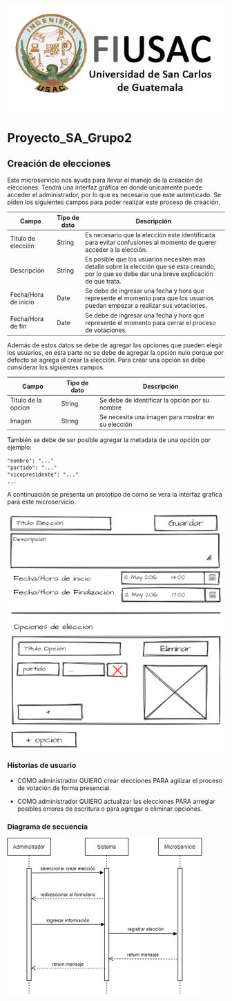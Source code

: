 ![Logo](../Logo.png)

# Proyecto_SA_Grupo2

## Creación de elecciones

Este microservicio nos ayuda para llevar el manejo de la creación de elecciones. Tendrá una interfaz gráfica en donde unicamente puede acceder el administrador, por lo que es necesario que este autenticado. Se piden los siguientes campos para poder realizar este proceso de creación.

<table>
<thead>
	<tr>
		<th>Campo</th>
		<th>Tipo de dato</th>
		<th>Descripción</th>
	</tr>
</thead>
<tbody>
	<tr>
		<td>Titulo de elección</td>
		<td>String</td>
		<td>Es necesario que la elección este identificada para evitar confusiones al momento de querer acceder a la elección.</td>
	</tr>
	<tr>
		<td>Descripción</td>
		<td>String</td>
		<td>Es posible que los usuarios necesiten mas detalle sobre la elección que se esta creando, por lo que se debe dar una breve explicación de que trata.</td>
	</tr>
	<tr>
		<td>Fecha/Hora de inicio</td>
		<td>Date</td>
		<td>Se debe de ingresar una fecha y hora que represente el momento para que los usuarios puedan empezar a realizar sus votaciones.</td>
	</tr>
	<tr>
		<td>Fecha/Hora de fin</td>
		<td>Date</td>
		<td>Se debe de ingresar una fecha y hora que represente el momento para cerrar el proceso de votaciones.</td>
	</tr>
</tbody>
</table>

Además de estos datos se debe de agregar las opciones que pueden elegir los usuarios, en esta parte no se debe de agregar la opción nulo porque por defecto se agrega al crear la elección. Para crear una opción se debe considerar los siguientes campos.

<table>
<thead>
	<tr>
		<th>Campo</th>
		<th>Tipo de dato</th>
		<th>Descripción</th>
	</tr>
</thead>
<tbody>
	<tr>
		<td>Titulo de la opcion</td>
		<td>String</td>
		<td>Se debe de identificar la opción por su nombre</td>
	</tr>
	<tr>
		<td>Imagen</td>
		<td>String</td>
		<td>Se necesita una imagen para mostrar en su elección</td>
	</tr>
</tbody>
</table>

También se debe de ser posible agregar la metadata de una opción por ejemplo:

```
"nombre": "..."
"partido": "..."
"vicepresidente": "..."
...
```

A continuación se presenta un prototipo de como se vera la interfaz grafica para este microservicio.

![Prototipo](Prototipo.png)

### Historias de usuario

- COMO administrador QUIERO crear elecciones PARA agilizar el proceso de votacion de forma presencial.

- COMO administrador QUIERO actualizar las elecciones PARA arreglar posibles errores de escritura o para agregar o eliminar opciones.

### Diagrama de secuencia

![DiagramaSecuencia](Diagrama%20de%20secuencia.png)
